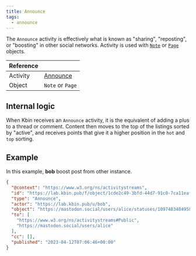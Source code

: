 ```yaml
---
title: Announce
tags:
  - announce
---
```


The `Announce` activity is effectively what is known as "sharing", "reposting", or "boosting" in other social networks.
Activity is used with [`Note`](../objects/note) or [`Page`](../objects/page) objects.

| Reference |                                                                        |
| --------- | ---------------------------------------------------------------------- |
| Activity  | [Announce](https://www.w3.org/TR/activitypub/#announce-activity-inbox) |
| Object    | `Note` or `Page`                                                       |

## Internal logic

When Kbin receives an `Announce` activity, it is the equivalent of adding a plus to a thread or comment. Content then
moves to the top of the listings sorted by "active", and receives points that give it a higher position in the `hot`
and `top` sorting.

## Example

In this example, **bob** boost post from other instance.

```json
{
  "@context": "https://www.w3.org/ns/activitystreams",
  "id": "https://lab.kbin.pub/f/object/1cde2c49-3bfd-44d7-91c0-7ca11eaf8052",
  "type": "Announce",
  "actor": "https://lab.kbin.pub/u/bob",
  "object": "https://mastodon.social/users/alice/statuses/109748348495832857",
  "to": [
    "https://www.w3.org/ns/activitystreams#Public",
    "https://mastodon.social/users/alice"
  ],
  "cc": [],
  "published": "2023-04-12T07:06:46+00:00"
}
```
